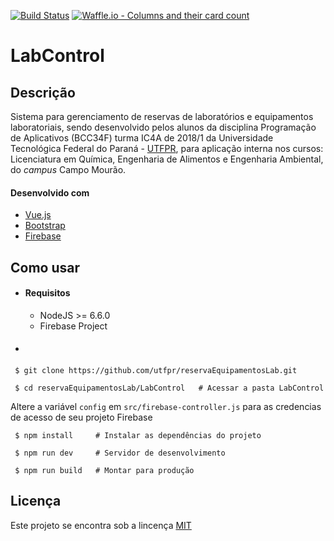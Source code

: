 [![Build Status](https://travis-ci.org/utfpr/reservaEquipamentosLab.svg?branch=master)](https://travis-ci.org/utfpr/reservaEquipamentosLab)
[![Waffle.io - Columns and their card count](https://badge.waffle.io/utfpr/reservaEquipamentosLab.png?columns=all)](https://waffle.io/utfpr/reservaEquipamentosLab?utm_source=badge)

# LabControl

## Descrição
Sistema para gerenciamento de reservas de laboratórios e equipamentos laboratoriais, sendo desenvolvido pelos alunos da disciplina Programação de Aplicativos (BCC34F) turma IC4A de 2018/1 da Universidade Tecnológica Federal do Paraná - [UTFPR](http://portal.utfpr.edu.br), para aplicação interna nos cursos: Licenciatura em Química, Engenharia de Alimentos e Engenharia Ambiental, do *campus* Campo Mourão.

#### Desenvolvido com
- [Vue.js](https://vuejs.org/)
- [Bootstrap](https://getbootstrap.com/)
- [Firebase](https://firebase.google.com/)


## Como usar
- #### Requisitos
  - NodeJS >= 6.6.0
  - Firebase Project

- #### 
```
 $ git clone https://github.com/utfpr/reservaEquipamentosLab.git
```
```
 $ cd reservaEquipamentosLab/LabControl   # Acessar a pasta LabControl
```
   Altere a variável `config` em `src/firebase-controller.js` para as credencias de acesso de seu projeto Firebase

```
 $ npm install     # Instalar as dependências do projeto
```
```
 $ npm run dev     # Servidor de desenvolvimento
```
```
 $ npm run build   # Montar para produção
```

## Licença
Este projeto se encontra sob a lincença [MIT](http://opensource.org/licenses/MIT)
